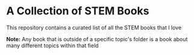 # A Collection of STEM Books
This repository contains a curated list of all the STEM books that I love

**Note:** Any book that is outside of a specific topic's folder is a book about many different topics within that field
